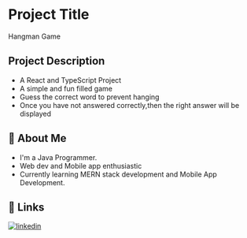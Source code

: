 
# Project Title
Hangman Game



## Project Description
* A React and TypeScript Project
* A simple and fun filled game
* Guess the correct word to prevent hanging
* Once you have not answered correctly,then the right answer will be displayed


## 🚀 About Me
* I'm a Java Programmer.
* Web dev and Mobile app enthusiastic 
* Currently learning MERN stack development and Mobile App Development.
## 🔗 Links
[![linkedin](https://img.shields.io/badge/linkedin-0A66C2?style=for-the-badge&logo=linkedin&logoColor=white)](https://www.linkedin.com/in/karthick-kumar-sm)